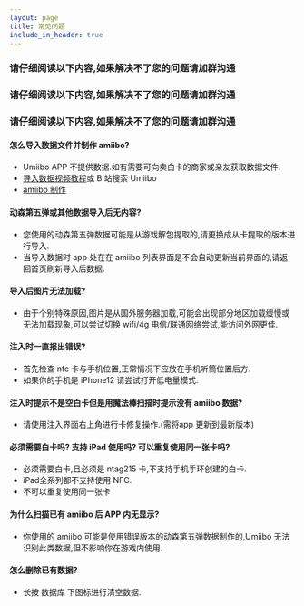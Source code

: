 ```yaml
---
layout: page
title: 常见问题
include_in_header: true
---
```

### 请仔细阅读以下内容,如果解决不了您的问题请加群沟通
### 请仔细阅读以下内容,如果解决不了您的问题请加群沟通
### 请仔细阅读以下内容,如果解决不了您的问题请加群沟通

#### 怎么导入数据文件并制作 amiibo?
-  Umiibo APP 不提供数据.如有需要可向卖白卡的商家或亲友获取数据文件.
- [导入数据视频教程](https://www.bilibili.com/video/BV1vg411N7j5)或 B 站搜索 Umiibo
- [amiibo 制作](https://www.bilibili.com/video/BV1sg411A7By)

#### 动森第五弹或其他数据导入后无内容?
- 您使用的动森第五弹数据可能是从游戏解包提取的,请更换成从卡提取的版本进行导入.
- 当导入数据时 app 处在在 amiibo 列表界面是不会自动更新当前界面的,请返回首页刷新导入后数据.

#### 导入后图片无法加载?
- 由于个别特殊原因,图片是从国外服务器加载,可能会出现部分地区加载缓慢或无法加载现象,可以尝试切换 wifi/4g 电信/联通网络尝试,能访问外网更佳.

#### 注入时一直报出错误?
- 首先检查 nfc 卡与手机位置,正常情况下应放在手机听筒位置后方.
- 如果你的手机是 iPhone12 请尝试打开低电量模式.

#### 注入时提示不是空白卡但是用魔法棒扫描时提示没有 amiibo 数据?
- 请使用注入界面右上角进行卡修复操作.(需将app 更新到最新版本)

#### 必须需要白卡吗? 支持 iPad 使用吗? 可以重复使用同一张卡吗?
- 必须需要白卡,且必须是 ntag215 卡,不支持手机手环创建的白卡.
- iPad全系列都不支持使用 NFC.
- 不可以重复使用同一张卡

#### 为什么扫描已有 amiibo 后 APP 内无显示?
- 你使用的 amiibo 可能是使用错误版本的动森第五弹数据制作的,Umiibo 无法识别此类数据,但不影响你在游戏内使用.

#### 怎么删除已有数据?
- 长按 数据库 下图标进行清空数据.
<br>